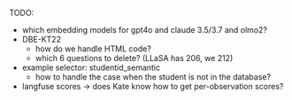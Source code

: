 

TODO:
- which embedding models for gpt4o and claude 3.5/3.7 and olmo2?
- DBE-KT22
    - how do we handle HTML code?
    - which 6 questions to delete? (LLaSA has 206, we 212)
- example selector: studentid_semantic
    - how to handle the case when the student is not in the database?
- langfuse scores -> does Kate know how to get per-observation scores?
